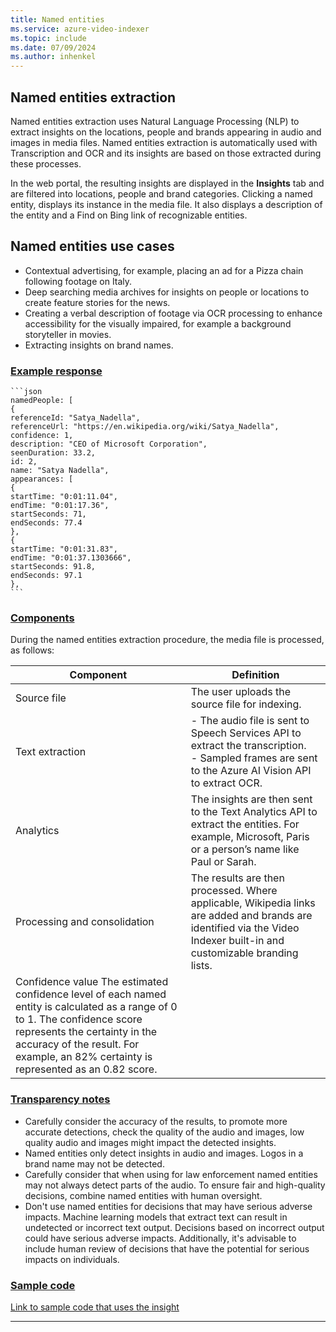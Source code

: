 ```yaml
---
title: Named entities
ms.service: azure-video-indexer
ms.topic: include
ms.date: 07/09/2024
ms.author: inhenkel
---
```


## Named entities extraction

Named entities extraction uses Natural Language Processing (NLP) to extract insights on the locations, people and brands appearing in audio and images in media files. Named entities extraction is automatically used with Transcription and OCR and its insights are based on those extracted during these processes. 

In the web portal, the resulting insights are displayed in the **Insights** tab and are filtered into locations, people and brand categories. Clicking a named entity, displays its instance in the media file. It also displays a description of the entity and a Find on Bing link of recognizable entities.

## Named entities use cases 

-	Contextual advertising, for example, placing an ad for a Pizza chain following footage on Italy.
- Deep searching media archives for insights on people or locations to create feature stories for the news.
-	Creating a verbal description of footage via OCR processing to enhance accessibility for the visually impaired, for example a background storyteller in movies. 
-	Extracting insights on brand names.

### [Example response](#tab/namedentitiesresponse)
    
    ```json
    namedPeople: [
    {
    referenceId: "Satya_Nadella",
    referenceUrl: "https://en.wikipedia.org/wiki/Satya_Nadella",
    confidence: 1,
    description: "CEO of Microsoft Corporation",
    seenDuration: 33.2,
    id: 2,
    name: "Satya Nadella",
    appearances: [
    {
    startTime: "0:01:11.04",
    endTime: "0:01:17.36",
    startSeconds: 71,
    endSeconds: 77.4
    },
    {
    startTime: "0:01:31.83",
    endTime: "0:01:37.1303666",
    startSeconds: 91.8,
    endSeconds: 97.1
    },
    ``` 

### [Components](#tab/namedentitiescomponents) 

During the named entities extraction procedure, the media file is processed, as follows:   

|Component|Definition|
|---|---|
|Source file | 	The user uploads the source file for indexing. |
|Text extraction |- The audio file is sent to Speech Services API to extract the transcription.<br/>- Sampled frames are sent to the Azure AI Vision API to extract OCR. |
|Analytics	|The insights are then sent to the Text Analytics API to extract the entities. For example, Microsoft, Paris or a person’s name like Paul or Sarah.
|Processing and consolidation |	The results are then processed. Where applicable, Wikipedia links are added and brands are identified via the Video Indexer built-in and customizable branding lists.
Confidence value	The estimated confidence level of each named entity is calculated as a range of 0 to 1. The confidence score represents the certainty in the accuracy of the result. For example, an 82% certainty is represented as an 0.82 score.|

### [Transparency notes](#tab/namedentitiestransnote) 

-	Carefully consider the accuracy of the results, to promote more accurate detections, check the quality of the audio and images, low quality audio and images might impact the detected insights. 
-	Named entities only detect insights in audio and images. Logos in a brand name may not be detected.
-	Carefully consider that when using for law enforcement named entities may not always detect parts of the audio. To ensure fair and high-quality decisions, combine named entities with human oversight. 
-	Don't use named entities for decisions that may have serious adverse impacts. Machine learning models that extract text can result in undetected or incorrect text output. Decisions based on incorrect output could have serious adverse impacts. Additionally, it's advisable to include human review of decisions that have the potential for serious impacts on individuals. 

### [Sample code](#tab/namedentitiessamplecode)

[Link to sample code that uses the insight](#)

---
